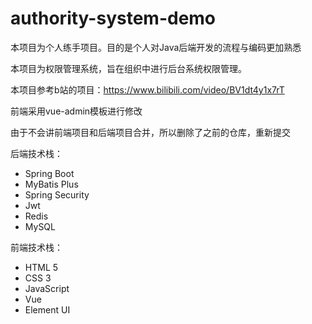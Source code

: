 # authority-system-demo

本项目为个人练手项目。目的是个人对Java后端开发的流程与编码更加熟悉

本项目为权限管理系统，旨在组织中进行后台系统权限管理。

本项目参考b站的项目：https://www.bilibili.com/video/BV1dt4y1x7rT

前端采用vue-admin模板进行修改

由于不会讲前端项目和后端项目合并，所以删除了之前的仓库，重新提交

后端技术栈：

- Spring Boot
- MyBatis Plus
- Spring Security
- Jwt
- Redis
- MySQL

前端技术栈：

- HTML 5
- CSS 3
- JavaScript
- Vue
- Element UI
